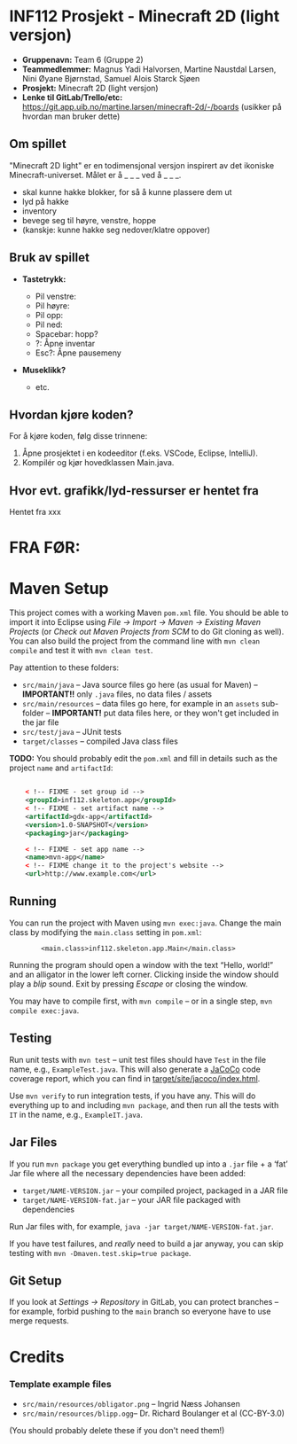 # INF112 Prosjekt - Minecraft 2D (light versjon)

- **Gruppenavn:** Team 6 (Gruppe 2)
- **Teammedlemmer:** Magnus Yadi Halvorsen, Martine Naustdal Larsen, Nini Øyane Bjørnstad, Samuel Alois Starck Sjøen
- **Prosjekt:** Minecraft 2D (light versjon)
- **Lenke til GitLab/Trello/etc:** https://git.app.uib.no/martine.larsen/minecraft-2d/-/boards (usikker på hvordan man bruker dette)

## Om spillet
"Minecraft 2D light" er en todimensjonal versjon inspirert av det ikoniske Minecraft-universet. Målet er å _ _ _ ved å _ _ _. 

- skal kunne hakke blokker, for så å kunne plassere dem ut
- lyd på hakke
- inventory
- bevege seg til høyre, venstre, hoppe
- (kanskje: kunne hakke seg nedover/klatre oppover)

## Bruk av spillet
- **Tastetrykk:**
  - Pil venstre: 
  - Pil høyre:
  - Pil opp: 
  - Pil ned:
  - Spacebar: hopp?
  - ?: Åpne inventar
  - Esc?: Åpne pausemeny

- **Museklikk?**
  - etc.

## Hvordan kjøre koden?
For å kjøre koden, følg disse trinnene:

1. Åpne prosjektet i en kodeeditor (f.eks. VSCode, Eclipse, IntelliJ).
2. Kompilér og kjør hovedklassen Main.java.


## Hvor evt. grafikk/lyd-ressurser er hentet fra

Hentet fra xxx






# FRA FØR:

# Maven Setup
This project comes with a working Maven `pom.xml` file. You should be able to import it into Eclipse using *File → Import → Maven → Existing Maven Projects* (or *Check out Maven Projects from SCM* to do Git cloning as well). You can also build the project from the command line with `mvn clean compile` and test it with `mvn clean test`.

Pay attention to these folders:
* `src/main/java` – Java source files go here (as usual for Maven) – **IMPORTANT!!** only `.java` files, no data files / assets
* `src/main/resources` – data files go here, for example in an `assets` sub-folder – **IMPORTANT!** put data files here, or they won't get included in the jar file
* `src/test/java` – JUnit tests
* `target/classes` – compiled Java class files

**TODO:** You should probably edit the `pom.xml` and fill in details such as the project `name` and `artifactId`:


```xml

	< !-- FIXME - set group id -->
	<groupId>inf112.skeleton.app</groupId>
	< !-- FIXME - set artifact name -->
	<artifactId>gdx-app</artifactId>
	<version>1.0-SNAPSHOT</version>
	<packaging>jar</packaging>

	< !-- FIXME - set app name -->
	<name>mvn-app</name>
	< !-- FIXME change it to the project's website -->
	<url>http://www.example.com</url>
```

	
## Running
You can run the project with Maven using `mvn exec:java`. Change the main class by modifying the `main.class` setting in `pom.xml`:

```
		<main.class>inf112.skeleton.app.Main</main.class>
```

Running the program should open a window with the text “Hello, world!” and an alligator in the lower left corner.  Clicking inside the window should play a *blip* sound. Exit by pressing *Escape* or closing the window.

You may have to compile first, with `mvn compile` – or in a single step, `mvn compile exec:java`.

## Testing
Run unit tests with `mvn test` – unit test files should have `Test` in the file name, e.g., `ExampleTest.java`. This will also generate a [JaCoCo](https://www.jacoco.org/jacoco) code coverage report, which you can find in [target/site/jacoco/index.html](target/site/jacoco/index.html).

Use `mvn verify` to run integration tests, if you have any. This will do everything up to and including `mvn package`, and then run all the tests with `IT` in the name, e.g., `ExampleIT.java`.

## Jar Files

If you run `mvn package` you get everything bundled up into a `.jar` file + a ‘fat’ Jar file where all the necessary dependencies have been added:

* `target/NAME-VERSION.jar` – your compiled project, packaged in a JAR file
* `target/NAME-VERSION-fat.jar` – your JAR file packaged with dependencies

Run Jar files with, for example, `java -jar target/NAME-VERSION-fat.jar`.


If you have test failures, and *really* need to build a jar anyway, you can skip testing with `mvn -Dmaven.test.skip=true package`.

## Git Setup
If you look at *Settings → Repository* in GitLab, you can protect branches – for example, forbid pushing to the `main` branch so everyone have to use merge requests.


# Credits

### Template example files
* `src/main/resources/obligator.png` – Ingrid Næss Johansen
* `src/main/resources/blipp.ogg`– Dr. Richard Boulanger et al (CC-BY-3.0)

(You should probably delete these if you don't need them!)